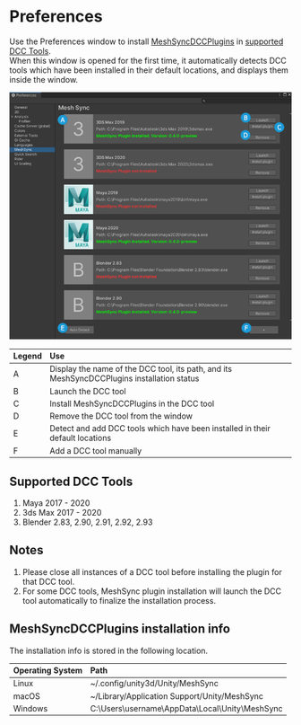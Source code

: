# Preferences

Use the Preferences window to install 
[MeshSyncDCCPlugins](https://github.com/Unity-Technologies/MeshSyncDCCPlugins) 
in [supported DCC Tools](#supported-dcc-tools).  
When this window is opened for the first time, 
it automatically detects DCC tools which have been 
installed in their default locations, and 
displays them inside the window.

![Preferences](images/Preferences.png)

| Legend  | Use                                                                                       | 
| :---    | :---                                                                                      | 
| A       | Display the name of the DCC tool, its path, and its MeshSyncDCCPlugins installation status|   
| B       | Launch the DCC tool                                                                       |   
| C       | Install MeshSyncDCCPlugins in the DCC tool                                                |  
| D       | Remove the DCC tool from the window                                                       |   
| E       | Detect and add DCC tools which have been installed in their default locations             |  
| F       | Add a DCC tool manually                                                                   | 

## Supported DCC Tools

1. Maya 2017 - 2020
2. 3ds Max 2017 - 2020
3. Blender 2.83, 2.90, 2.91, 2.92, 2.93

## Notes

1. Please close all instances of a DCC tool before installing the plugin for that DCC tool.
2. For some DCC tools, MeshSync plugin installation will launch the DCC tool automatically 
   to finalize the installation process.

## MeshSyncDCCPlugins installation info

The installation info is stored in the following location.

| Operating System  | Path                                              | 
| :---              | :---                                              | 
| Linux             | ~/.config/unity3d/Unity/MeshSync                  |   
| macOS             | ~/Library/Application Support/Unity/MeshSync      |   
| Windows           | C:\Users\username\AppData\Local\Unity\MeshSync    |  



